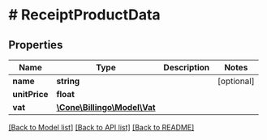 # # ReceiptProductData

## Properties

Name | Type | Description | Notes
------------ | ------------- | ------------- | -------------
**name** | **string** |  | [optional]
**unitPrice** | **float** |  |
**vat** | [**\Cone\Billingo\Model\Vat**](Vat.md) |  |

[[Back to Model list]](../../README.md#models) [[Back to API list]](../../README.md#endpoints) [[Back to README]](../../README.md)
